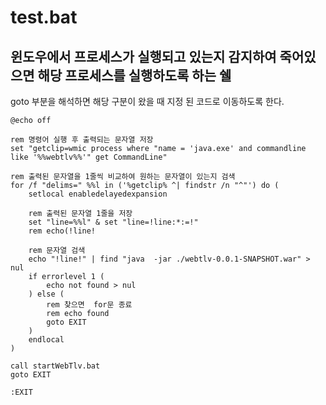 # test.bat
## 윈도우에서 프로세스가 실행되고 있는지 감지하여 죽어있으면 해당 프로세스를 실행하도록 하는 쉘 
 goto 부분을 해석하면 해당 구분이 왔을 때 지정 된 코드로 이동하도록 한다.
```
@echo off

rem 명령어 실행 후 출력되는 문자열 저장
set "getclip=wmic process where "name = 'java.exe' and commandline like '%%webtlv%%'" get CommandLine"

rem 출력된 문자열을 1줄씩 비교하여 원하는 문자열이 있는지 검색
for /f "delims=" %%l in ('%getclip% ^| findstr /n "^"') do (
	setlocal enabledelayedexpansion

	rem 출력된 문자열 1줄을 저장
	set "line=%%l" & set "line=!line:*:=!"
	rem echo(!line!
	
	rem 문자열 검색
	echo "!line!" | find "java  -jar ./webtlv-0.0.1-SNAPSHOT.war" > nul
	if errorlevel 1 (
		echo not found > nul
	) else (
		rem 찾으면  for문 종료
		rem echo found
		goto EXIT
	)
	endlocal
)

call startWebTlv.bat
goto EXIT

:EXIT
```
